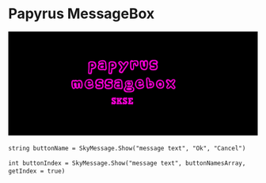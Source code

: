 # Papyrus MessageBox

![Papyrus MessageBox](images/Papyrus%20MessageBox%20Logo.png)

```psc
string buttonName = SkyMessage.Show("message text", "Ok", "Cancel")
```

```psc
int buttonIndex = SkyMessage.Show("message text", buttonNamesArray, getIndex = true)
```
